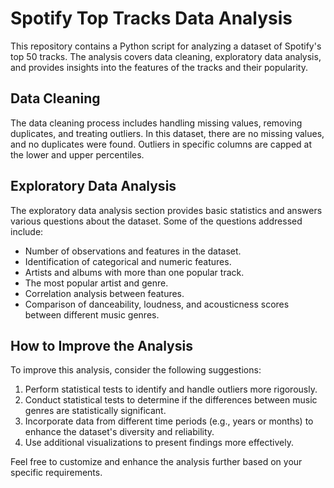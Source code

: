 # Spotify Top Tracks Data Analysis

This repository contains a Python script for analyzing a dataset of Spotify's top 50 tracks. The analysis covers data cleaning, exploratory data analysis, and provides insights into the features of the tracks and their popularity.

## Data Cleaning

The data cleaning process includes handling missing values, removing duplicates, and treating outliers. In this dataset, there are no missing values, and no duplicates were found. Outliers in specific columns are capped at the lower and upper percentiles.

## Exploratory Data Analysis

The exploratory data analysis section provides basic statistics and answers various questions about the dataset. Some of the questions addressed include:

- Number of observations and features in the dataset.
- Identification of categorical and numeric features.
- Artists and albums with more than one popular track.
- The most popular artist and genre.
- Correlation analysis between features.
- Comparison of danceability, loudness, and acousticness scores between different music genres.

## How to Improve the Analysis

To improve this analysis, consider the following suggestions:

1. Perform statistical tests to identify and handle outliers more rigorously.
2. Conduct statistical tests to determine if the differences between music genres are statistically significant.
3. Incorporate data from different time periods (e.g., years or months) to enhance the dataset's diversity and reliability.
4. Use additional visualizations to present findings more effectively.

Feel free to customize and enhance the analysis further based on your specific requirements.

